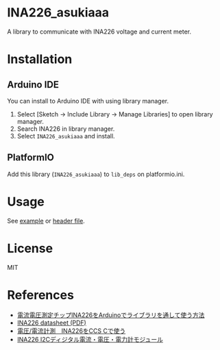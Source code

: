 # INA226_asukiaaa

A library to communicate with INA226 voltage and current meter.

# Installation

## Arduino IDE

You can install to Arduino IDE with using library manager.

1. Select [Sketch -> Include Library -> Manage Libraries] to open library manager.
2. Search INA226 in library manager.
3. Select `INA226_asukiaaa` and install.

## PlatformIO

Add this library (`INA226_asukiaaa`) to `lib_deps` on platformio.ini.

# Usage
See [example](./examples/printVoltageAndCurrent/printVoltageAndCurrent.ino) or [header file](./src/INA226_asukiaaa.h).

# License

MIT

# References

- [電流電圧測定チップINA226をArduinoでライブラリを通して使う方法](https://asukiaaa.blogspot.com/2019/10/ina226arduino.html)
- [INA226 datasheet (PDF)](http://www.ti.com/lit/ds/symlink/ina226.pdf)
- [電圧/電流計測　INA226をCCS Cで使う](http://denshi-kousaku.fan.coocan.jp/report030.html)
- [INA226 I2Cディジタル電流・電圧・電力計モジュール](https://strawberry-linux.com/catalog/items?code=12031)
